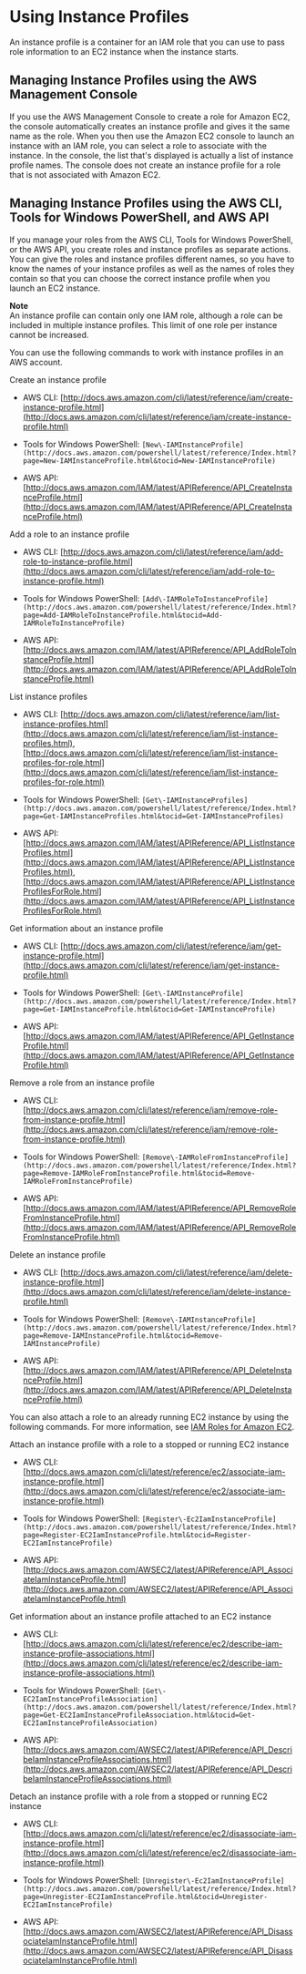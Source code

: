 # Using Instance Profiles<a name="id_roles_use_switch-role-ec2_instance-profiles"></a>

An instance profile is a container for an IAM role that you can use to pass role information to an EC2 instance when the instance starts\.

## Managing Instance Profiles using the AWS Management Console<a name="w3ab1c19c23c22c24c21b5"></a>

If you use the AWS Management Console to create a role for Amazon EC2, the console automatically creates an instance profile and gives it the same name as the role\. When you then use the Amazon EC2 console to launch an instance with an IAM role, you can select a role to associate with the instance\. In the console, the list that's displayed is actually a list of instance profile names\. The console does not create an instance profile for a role that is not associated with Amazon EC2\.

## Managing Instance Profiles using the AWS CLI, Tools for Windows PowerShell, and AWS API<a name="w3ab1c19c23c22c24c21b7"></a>

If you manage your roles from the AWS CLI, Tools for Windows PowerShell, or the AWS API, you create roles and instance profiles as separate actions\. You can give the roles and instance profiles different names, so you have to know the names of your instance profiles as well as the names of roles they contain so that you can choose the correct instance profile when you launch an EC2 instance\. 

**Note**  
An instance profile can contain only one IAM role, although a role can be included in multiple instance profiles\. This limit of one role per instance cannot be increased\.

You can use the following commands to work with instance profiles in an AWS account\.

Create an instance profile

+ AWS CLI: [http://docs.aws.amazon.com/cli/latest/reference/iam/create-instance-profile.html](http://docs.aws.amazon.com/cli/latest/reference/iam/create-instance-profile.html)

+ Tools for Windows PowerShell: `[New\-IAMInstanceProfile](http://docs.aws.amazon.com/powershell/latest/reference/Index.html?page=New-IAMInstanceProfile.html&tocid=New-IAMInstanceProfile)`

+ AWS API: [http://docs.aws.amazon.com/IAM/latest/APIReference/API_CreateInstanceProfile.html](http://docs.aws.amazon.com/IAM/latest/APIReference/API_CreateInstanceProfile.html) 

Add a role to an instance profile

+ AWS CLI: [http://docs.aws.amazon.com/cli/latest/reference/iam/add-role-to-instance-profile.html](http://docs.aws.amazon.com/cli/latest/reference/iam/add-role-to-instance-profile.html) 

+ Tools for Windows PowerShell: `[Add\-IAMRoleToInstanceProfile](http://docs.aws.amazon.com/powershell/latest/reference/Index.html?page=Add-IAMRoleToInstanceProfile.html&tocid=Add-IAMRoleToInstanceProfile)`

+ AWS API: [http://docs.aws.amazon.com/IAM/latest/APIReference/API_AddRoleToInstanceProfile.html](http://docs.aws.amazon.com/IAM/latest/APIReference/API_AddRoleToInstanceProfile.html) 

List instance profiles

+ AWS CLI: [http://docs.aws.amazon.com/cli/latest/reference/iam/list-instance-profiles.html](http://docs.aws.amazon.com/cli/latest/reference/iam/list-instance-profiles.html), [http://docs.aws.amazon.com/cli/latest/reference/iam/list-instance-profiles-for-role.html](http://docs.aws.amazon.com/cli/latest/reference/iam/list-instance-profiles-for-role.html) 

+ Tools for Windows PowerShell: `[Get\-IAMInstanceProfiles](http://docs.aws.amazon.com/powershell/latest/reference/Index.html?page=Get-IAMInstanceProfiles.html&tocid=Get-IAMInstanceProfiles)`

+ AWS API: [http://docs.aws.amazon.com/IAM/latest/APIReference/API_ListInstanceProfiles.html](http://docs.aws.amazon.com/IAM/latest/APIReference/API_ListInstanceProfiles.html), [http://docs.aws.amazon.com/IAM/latest/APIReference/API_ListInstanceProfilesForRole.html](http://docs.aws.amazon.com/IAM/latest/APIReference/API_ListInstanceProfilesForRole.html) 

Get information about an instance profile

+ AWS CLI: [http://docs.aws.amazon.com/cli/latest/reference/iam/get-instance-profile.html](http://docs.aws.amazon.com/cli/latest/reference/iam/get-instance-profile.html) 

+ Tools for Windows PowerShell: `[Get\-IAMInstanceProfile](http://docs.aws.amazon.com/powershell/latest/reference/Index.html?page=Get-IAMInstanceProfile.html&tocid=Get-IAMInstanceProfile)`

+ AWS API: [http://docs.aws.amazon.com/IAM/latest/APIReference/API_GetInstanceProfile.html](http://docs.aws.amazon.com/IAM/latest/APIReference/API_GetInstanceProfile.html) 

Remove a role from an instance profile

+ AWS CLI: [http://docs.aws.amazon.com/cli/latest/reference/iam/remove-role-from-instance-profile.html](http://docs.aws.amazon.com/cli/latest/reference/iam/remove-role-from-instance-profile.html) 

+ Tools for Windows PowerShell: `[Remove\-IAMRoleFromInstanceProfile](http://docs.aws.amazon.com/powershell/latest/reference/Index.html?page=Remove-IAMRoleFromInstanceProfile.html&tocid=Remove-IAMRoleFromInstanceProfile)`

+ AWS API: [http://docs.aws.amazon.com/IAM/latest/APIReference/API_RemoveRoleFromInstanceProfile.html](http://docs.aws.amazon.com/IAM/latest/APIReference/API_RemoveRoleFromInstanceProfile.html) 

Delete an instance profile

+ AWS CLI: [http://docs.aws.amazon.com/cli/latest/reference/iam/delete-instance-profile.html](http://docs.aws.amazon.com/cli/latest/reference/iam/delete-instance-profile.html) 

+ Tools for Windows PowerShell: `[Remove\-IAMInstanceProfile](http://docs.aws.amazon.com/powershell/latest/reference/Index.html?page=Remove-IAMInstanceProfile.html&tocid=Remove-IAMInstanceProfile)`

+ AWS API: [http://docs.aws.amazon.com/IAM/latest/APIReference/API_DeleteInstanceProfile.html](http://docs.aws.amazon.com/IAM/latest/APIReference/API_DeleteInstanceProfile.html) 

You can also attach a role to an already running EC2 instance by using the following commands\. For more information, see [IAM Roles for Amazon EC2](http://docs.aws.amazon.com/AWSEC2/latest/UserGuide/iam-roles-for-amazon-ec2.html#attach-iam-role)\.

Attach an instance profile with a role to a stopped or running EC2 instance

+ AWS CLI: [http://docs.aws.amazon.com/cli/latest/reference/ec2/associate-iam-instance-profile.html](http://docs.aws.amazon.com/cli/latest/reference/ec2/associate-iam-instance-profile.html) 

+ Tools for Windows PowerShell: `[Register\-Ec2IamInstanceProfile](http://docs.aws.amazon.com/powershell/latest/reference/Index.html?page=Register-EC2IamInstanceProfile.html&tocid=Register-EC2IamInstanceProfile)`

+ AWS API: [http://docs.aws.amazon.com/AWSEC2/latest/APIReference/API_AssociateIamInstanceProfile.html](http://docs.aws.amazon.com/AWSEC2/latest/APIReference/API_AssociateIamInstanceProfile.html) 

Get information about an instance profile attached to an EC2 instance

+ AWS CLI: [http://docs.aws.amazon.com/cli/latest/reference/ec2/describe-iam-instance-profile-associations.html](http://docs.aws.amazon.com/cli/latest/reference/ec2/describe-iam-instance-profile-associations.html) 

+ Tools for Windows PowerShell: `[Get\-EC2IamInstanceProfileAssociation](http://docs.aws.amazon.com/powershell/latest/reference/Index.html?page=Get-EC2IamInstanceProfileAssociation.html&tocid=Get-EC2IamInstanceProfileAssociation)`

+ AWS API: [http://docs.aws.amazon.com/AWSEC2/latest/APIReference/API_DescribeIamInstanceProfileAssociations.html](http://docs.aws.amazon.com/AWSEC2/latest/APIReference/API_DescribeIamInstanceProfileAssociations.html) 

Detach an instance profile with a role from a stopped or running EC2 instance

+ AWS CLI: [http://docs.aws.amazon.com/cli/latest/reference/ec2/disassociate-iam-instance-profile.html](http://docs.aws.amazon.com/cli/latest/reference/ec2/disassociate-iam-instance-profile.html) 

+ Tools for Windows PowerShell: `[Unregister\-Ec2IamInstanceProfile](http://docs.aws.amazon.com/powershell/latest/reference/Index.html?page=Unregister-EC2IamInstanceProfile.html&tocid=Unregister-EC2IamInstanceProfile)`

+ AWS API: [http://docs.aws.amazon.com/AWSEC2/latest/APIReference/API_DisassociateIamInstanceProfile.html](http://docs.aws.amazon.com/AWSEC2/latest/APIReference/API_DisassociateIamInstanceProfile.html) 